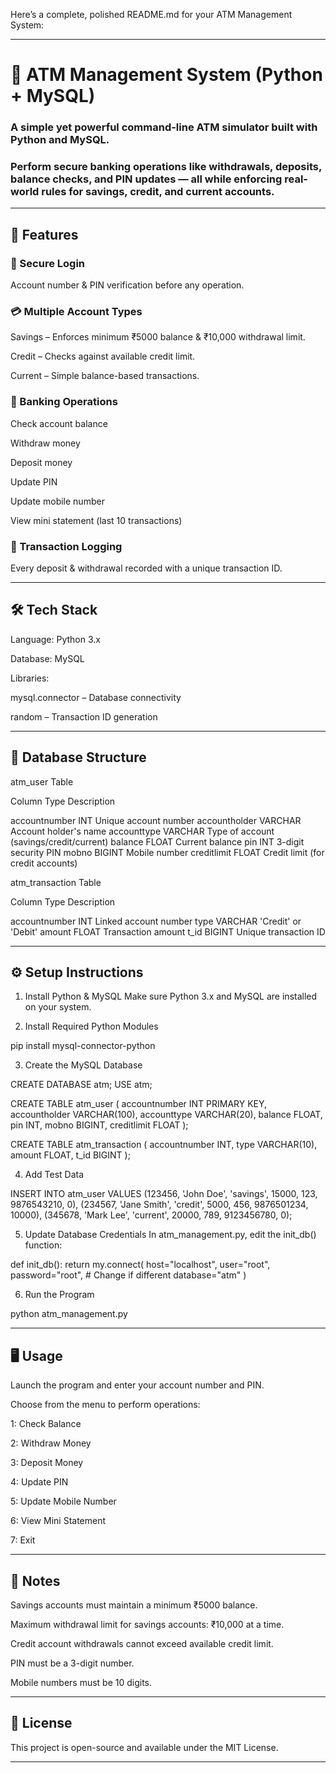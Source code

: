 Here’s a complete, polished README.md for your ATM Management System:


---

# 🏦 ATM Management System (Python + MySQL)

### A simple yet powerful command-line ATM simulator built with Python and MySQL.
### Perform secure banking operations like withdrawals, deposits, balance checks, and PIN updates — all while enforcing real-world rules for savings, credit, and current accounts.


---

## 🚀 Features

### 🔐 Secure Login

Account number & PIN verification before any operation.


### 💳 Multiple Account Types

Savings – Enforces minimum ₹5000 balance & ₹10,000 withdrawal limit.

Credit – Checks against available credit limit.

Current – Simple balance-based transactions.


### 💼 Banking Operations

Check account balance

Withdraw money

Deposit money

Update PIN

Update mobile number

View mini statement (last 10 transactions)


### 📝 Transaction Logging

Every deposit & withdrawal recorded with a unique transaction ID.




---

## 🛠 Tech Stack

Language: Python 3.x

Database: MySQL

Libraries:

mysql.connector – Database connectivity

random – Transaction ID generation




---

## 📂 Database Structure

atm_user Table

Column	Type	Description

accountnumber	INT	Unique account number
accountholder	VARCHAR	Account holder's name
accounttype	VARCHAR	Type of account (savings/credit/current)
balance	FLOAT	Current balance
pin	INT	3-digit security PIN
mobno	BIGINT	Mobile number
creditlimit	FLOAT	Credit limit (for credit accounts)


atm_transaction Table

Column	Type	Description

accountnumber	INT	Linked account number
type	VARCHAR	'Credit' or 'Debit'
amount	FLOAT	Transaction amount
t_id	BIGINT	Unique transaction ID



---

## ⚙️ Setup Instructions

1. Install Python & MySQL
Make sure Python 3.x and MySQL are installed on your system.


2. Install Required Python Modules

pip install mysql-connector-python


3. Create the MySQL Database

CREATE DATABASE atm;
USE atm;

CREATE TABLE atm_user (
    accountnumber INT PRIMARY KEY,
    accountholder VARCHAR(100),
    accounttype VARCHAR(20),
    balance FLOAT,
    pin INT,
    mobno BIGINT,
    creditlimit FLOAT
);

CREATE TABLE atm_transaction (
    accountnumber INT,
    type VARCHAR(10),
    amount FLOAT,
    t_id BIGINT
);


4. Add Test Data

INSERT INTO atm_user VALUES
(123456, 'John Doe', 'savings', 15000, 123, 9876543210, 0),
(234567, 'Jane Smith', 'credit', 5000, 456, 9876501234, 10000),
(345678, 'Mark Lee', 'current', 20000, 789, 9123456780, 0);


5. Update Database Credentials
In atm_management.py, edit the init_db() function:

def init_db():
    return my.connect(
        host="localhost",
        user="root",
        password="root",  # Change if different
        database="atm"
    )


6. Run the Program

python atm_management.py




---

## 🖥 Usage

Launch the program and enter your account number and PIN.

Choose from the menu to perform operations:

1: Check Balance

2: Withdraw Money

3: Deposit Money

4: Update PIN

5: Update Mobile Number

6: View Mini Statement

7: Exit




---

## 📌 Notes

Savings accounts must maintain a minimum ₹5000 balance.

Maximum withdrawal limit for savings accounts: ₹10,000 at a time.

Credit account withdrawals cannot exceed available credit limit.

PIN must be a 3-digit number.

Mobile numbers must be 10 digits.



---

## 📜 License

This project is open-source and available under the MIT License.


---
